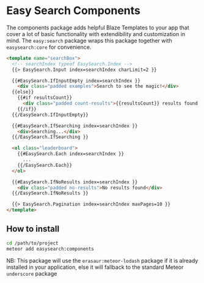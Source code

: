 Easy Search Components
=====================

The components package adds helpful Blaze Templates to your app that cover a lot of basic functionality with extendibility and customization in mind. The `easy:search` package wraps this package together with `easysearch:core` for convenience.

```html
<template name="searchBox">
  <!-- searchIndex typeof EasySearch.Index -->
  {{> EasySearch.Input index=searchIndex charLimit=2 }}

  {{#EasySearch.IfInputEmpty index=searchIndex }}
    <div class="padded examples">Search to see the magic!</div>
  {{else}}
    {{#if resultsCount}}
      <div class="padded count-results">{{resultsCount}} results found.</div>
    {{/if}}
  {{/EasySearch.IfInputEmpty}}

  {{#EasySearch.IfSearching index=searchIndex }}
    <div>Searching...</div>
  {{/EasySearch.IfSearching }}  

  <ol class="leaderboard">
    {{#EasySearch.Each index=searchIndex }}
      ...
    {{/EasySearch.Each}}
  </ol>

  {{#EasySearch.IfNoResults index=searchIndex }}
    <div class="padded no-results">No results found</div>
  {{/EasySearch.IfNoResults }}

  {{> EasySearch.Pagination index=searchIndex maxPages=10 }}
</template>
```

## How to install

```sh
cd /path/to/project
meteor add easysearch:components
```

NB: This package will use the `erasaur:meteor-lodash` package if it is already installed in your application, else it will fallback to the standard Meteor `underscore` package
